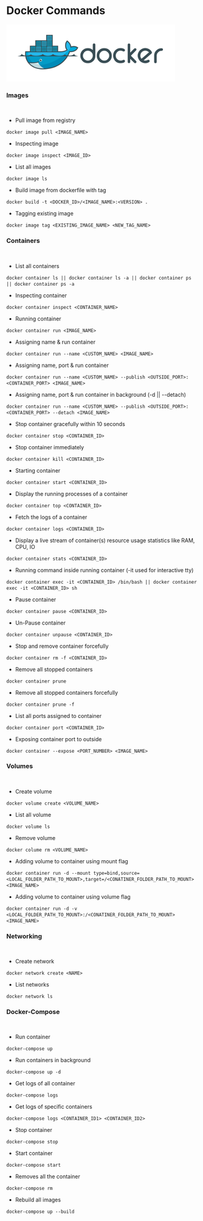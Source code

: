 # Docker Commands

<img src="docker.png" height="150" alt="">

### Images

<br />

* Pull image from registry
```
docker image pull <IMAGE_NAME>
```

* Inspecting image
```
docker image inspect <IMAGE_ID>
```

* List all images
```
docker image ls
```

* Build image from dockerfile with tag 
```
docker build -t <DOCKER_ID>/<IMAGE_NAME>:<VERSION> .
```

* Tagging existing image
```
docker image tag <EXISTING_IMAGE_NAME> <NEW_TAG_NAME>
```


### Containers

<br />

* List all containers
```
docker container ls || docker container ls -a || docker container ps || docker container ps -a
```

* Inspecting container
```
docker container inspect <CONTAINER_NAME>
```

* Running container
```
docker container run <IMAGE_NAME>
```

* Assigning name & run container
```
docker container run --name <CUSTOM_NAME> <IMAGE_NAME>
```

* Assigning name, port & run container
```
docker container run --name <CUSTOM_NAME> --publish <OUTSIDE_PORT>:<CONTAINER_PORT> <IMAGE_NAME>
```

* Assigning name, port & run container in background (-d || --detach)
```
docker container run --name <CUSTOM_NAME> --publish <OUTSIDE_PORT>:<CONTAINER_PORT> --detach <IMAGE_NAME>
```

* Stop container gracefully within 10 seconds
```
docker container stop <CONTAINER_ID>
```

* Stop container immediately
```
docker container kill <CONTAINER_ID>
```

* Starting container
```
docker container start <CONTAINER_ID>
```

* Display the running processes of a container
```
docker container top <CONTAINER_ID>
```

* Fetch the logs of a container
```
docker container logs <CONTAINER_ID>
```

* Display a live stream of container(s) resource usage statistics like RAM, CPU, IO
```
docker container stats <CONTAINER_ID>
```

* Running command inside running container (-it used for interactive tty)
```
docker container exec -it <CONTAINER_ID> /bin/bash || docker container exec -it <CONTAINER_ID> sh
```

* Pause container
```
docker container pause <CONTAINER_ID>
```

* Un-Pause container
```
docker container unpause <CONTAINER_ID>
```

* Stop and remove container forcefully
```
docker container rm -f <CONTAINER_ID>
```

* Remove all stopped containers
```
docker container prune
```

* Remove all stopped containers forcefully
```
docker container prune -f
```

* List all ports assigned to container
```
docker container port <CONTAINER_ID>
```

* Exposing container port to outside
```
docker container --expose <PORT_NUMBER> <IMAGE_NAME>
```

### Volumes

<br />


* Create volume
```
docker volume create <VOLUME_NAME>
```

* List all volume
```
docker volume ls
```

* Remove volume
```
docker colume rm <VOLUME_NAME>
```

* Adding volume to container using mount flag
```
docker container run -d --mount type=bind,source=<LOCAL_FOLDER_PATH_TO_MOUNT>,target=/<CONATINER_FOLDER_PATH_TO_MOUNT> <IMAGE_NAME>
```

* Adding volume to container using volume flag
```
docker container run -d -v <LOCAL_FOLDER_PATH_TO_MOUNT>:/<CONATINER_FOLDER_PATH_TO_MOUNT> <IMAGE_NAME>
```

### Networking

<br />

* Create network
```
docker network create <NAME>
```

* List networks
```
docker network ls
```

### Docker-Compose

<br />


* Run container
```
docker-compose up
```

* Run containers in background
```
docker-compose up -d
```

* Get logs of all container
```
docker-compose logs
```

* Get logs of specific containers
```
docker-compose logs <CONTAINER_ID1> <CONTAINER_ID2>
```

* Stop container
```
docker-compose stop
```

* Start container
```
docker-compose start
```

* Removes all the container
```
docker-compose rm
```

* Rebuild all images
```
docker-compose up --build
```

